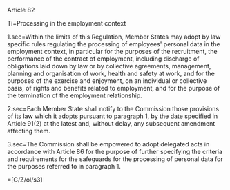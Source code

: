 Article 82

Ti=Processing in the employment context

1.sec=Within the limits of this Regulation, Member States may adopt by law specific rules regulating the processing of employees' personal data in the employment context, in particular for the purposes of the recruitment, the performance of the contract of employment, including discharge of obligations laid down by law or by collective agreements, management, planning and organisation of work, health and safety at work, and for the purposes of the exercise and enjoyment, on an individual or  collective basis, of rights and benefits related to employment, and for the purpose of the termination of the employment relationship.

2.sec=Each Member State shall notify to the Commission those provisions of its law which it adopts pursuant to paragraph 1, by the date specified in Article 91(2) at the latest and, without delay, any subsequent amendment affecting them.

3.sec=The Commission shall be empowered to adopt delegated acts in accordance with Article 86 for the purpose of further specifying the criteria and requirements for the safeguards for the processing of personal data for the purposes referred to in paragraph 1.

=[G/Z/ol/s3]
